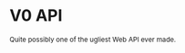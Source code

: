 # V0 API

<small class="fragment fade-in">Quite possibly one of the ugliest Web API ever made.</small>
